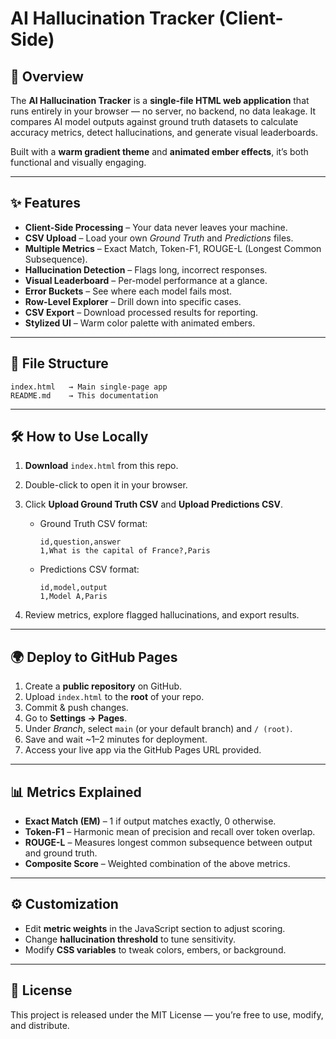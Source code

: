 

# AI Hallucination Tracker (Client-Side)

## 📌 Overview

The **AI Hallucination Tracker** is a **single-file HTML web application** that runs entirely in your browser — no server, no backend, no data leakage.
It compares AI model outputs against ground truth datasets to calculate accuracy metrics, detect hallucinations, and generate visual leaderboards.

Built with a **warm gradient theme** and **animated ember effects**, it’s both functional and visually engaging.

---

## ✨ Features

* **Client-Side Processing** – Your data never leaves your machine.
* **CSV Upload** – Load your own *Ground Truth* and *Predictions* files.
* **Multiple Metrics** – Exact Match, Token-F1, ROUGE-L (Longest Common Subsequence).
* **Hallucination Detection** – Flags long, incorrect responses.
* **Visual Leaderboard** – Per-model performance at a glance.
* **Error Buckets** – See where each model fails most.
* **Row-Level Explorer** – Drill down into specific cases.
* **CSV Export** – Download processed results for reporting.
* **Stylized UI** – Warm color palette with animated embers.

---

## 📂 File Structure

```
index.html   → Main single-page app
README.md    → This documentation
```

---

## 🛠 How to Use Locally

1. **Download** `index.html` from this repo.
2. Double-click to open it in your browser.
3. Click **Upload Ground Truth CSV** and **Upload Predictions CSV**.

   * Ground Truth CSV format:

     ```
     id,question,answer
     1,What is the capital of France?,Paris
     ```
   * Predictions CSV format:

     ```
     id,model,output
     1,Model A,Paris
     ```
4. Review metrics, explore flagged hallucinations, and export results.

---

## 🌍 Deploy to GitHub Pages

1. Create a **public repository** on GitHub.
2. Upload `index.html` to the **root** of your repo.
3. Commit & push changes.
4. Go to **Settings → Pages**.
5. Under *Branch*, select `main` (or your default branch) and `/ (root)`.
6. Save and wait \~1–2 minutes for deployment.
7. Access your live app via the GitHub Pages URL provided.

---

## 📊 Metrics Explained

* **Exact Match (EM)** – 1 if output matches exactly, 0 otherwise.
* **Token-F1** – Harmonic mean of precision and recall over token overlap.
* **ROUGE-L** – Measures longest common subsequence between output and ground truth.
* **Composite Score** – Weighted combination of the above metrics.

---

## ⚙️ Customization

* Edit **metric weights** in the JavaScript section to adjust scoring.
* Change **hallucination threshold** to tune sensitivity.
* Modify **CSS variables** to tweak colors, embers, or background.

---

## 📜 License

This project is released under the MIT License — you’re free to use, modify, and distribute.
